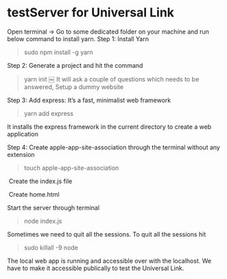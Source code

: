# testServer for Universal Link
Open terminal
 -> Go to some dedicated folder on your machine and run below command to install yarn.
Step 1: Install Yarn
> sudo npm install -g yarn

Step 2: Generate a project and hit the command
> yarn init
￼
It will ask a couple of questions which needs to be answered,
Setup a dummy website

Step 3: Add express: It’s a fast, minimalist web framework
> yarn add express

It installs the express framework in the current directory to create a web application

Step 4: Create apple-app-site-association through the terminal without any extension
> touch apple-app-site-association

 Create the index.js file

 Create home.html

 Start the server through terminal

> node index.js

Sometimes we need to quit all the sessions.
To quit all the sessions hit

 > sudo killall -9 node

The local web app is running and accessible over with the localhost. 
We have to make it accessible publically to test the Universal Link.
